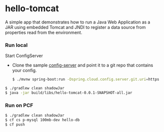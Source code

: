 # hello-tomcat

A simple app that demonstrates how to run a Java Web Application as a JAR using embedded Tomcat 
and JNDI to register a data source from properties read from the environment.

### Run local

Start ConfigServer
* Clone the sample [config-server](https://github.com/spring-cloud-samples/configserver) and point it to a git repo that contains your config. 

    ```bash
    $ ./mvnw spring-boot:run -Dspring.cloud.config.server.git.uri=https://github.com/malston/config-repo
    ```

```bash
$ ./gradlew clean shadowJar
$ java -jar build/libs/hello-tomcat-0.0.1-SNAPSHOT-all.jar
```

### Run on PCF

```bash
$ ./gradlew clean shadowJar
$ cf cs p-mysql 100mb-dev hello-db
$ cf push
```
